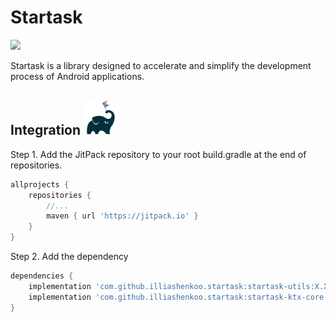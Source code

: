 # Startask
[![](https://jitpack.io/v/illiashenkoo/startask.svg)](https://jitpack.io/#illiashenkoo/startask)

Startask is a library designed to accelerate and simplify the development process of Android applications.

## Integration ![Gradle](images/logo_gradle_kotlin.png)
Step 1. Add the JitPack repository to your root build.gradle at the end of repositories.
```groovy
allprojects {
    repositories {
        //...
        maven { url 'https://jitpack.io' }
    }
}
```

Step 2. Add the dependency
```groovy
dependencies {
    implementation 'com.github.illiashenkoo.startask:startask-utils:X.X.X'
    implementation 'com.github.illiashenkoo.startask:startask-ktx-core:X.X.X'
}
```
